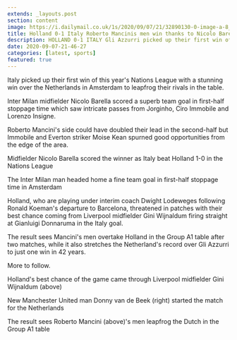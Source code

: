 ```yaml
---
extends: _layouts.post
section: content
image: https://i.dailymail.co.uk/1s/2020/09/07/21/32890130-0-image-a-8_1599510746626.jpg 
title: Holland 0-1 Italy Roberto Mancinis men win thanks to Nicolo Barellas first-half header 
description: HOLLAND 0-1 ITALY Gli Azzurri picked up their first win of this years Nations League with a stunning win over the Netherlands in Amsterdam thanks to a first-half header from Nicolo Barella. 
date: 2020-09-07-21-46-27 
categories: [latest, sports] 
featured: true 
--- 
```

Italy picked up their first win of this year's Nations League with a stunning win over the Netherlands in Amsterdam to leapfrog their rivals in the table. 

Inter Milan midfielder Nicolo Barella scored a superb team goal in first-half stoppage time which saw intricate passes from Jorginho, Ciro Immobile and Lorenzo Insigne. 

Roberto Mancini's side could have doubled their lead in the second-half but Immobile and Everton striker Moise Kean spurned good opportunities from the edge of the area.

Midfielder Nicolo Barella scored the winner as Italy beat Holland 1-0 in the Nations League

The Inter Milan man headed home a fine team goal in first-half stoppage time in Amsterdam

Holland, who are playing under interim coach Dwight Lodeweges following Ronald Koeman's departure to Barcelona, threatened in patches with their best chance coming from Liverpool midfielder Gini Wijnaldum firing straight at Gianluigi Donnaruma in the Italy goal.

The result sees Mancini's men overtake Holland in the Group A1 table after two matches, while it also stretches the Netherland's record over Gli Azzurri to just one win in 42 years. 

More to follow.  

Holland's best chance of the game came through Liverpool midfielder Gini Wijnaldum (above)

New Manchester United man Donny van de Beek (right) started the match for the Netherlands

The result sees Roberto Mancini (above)'s men leapfrog the Dutch in the Group A1 table

